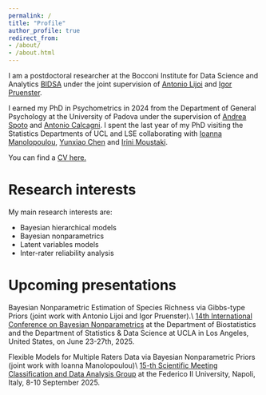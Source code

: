 ```yaml
---
permalink: /
title: "Profile"
author_profile: true
redirect_from: 
- /about/
- /about.html
---
```


I am a postdoctoral researcher at the Bocconi Institute for Data Science and Analytics [BIDSA](https://bidsa.unibocconi.eu/people/faculty) under the joint supervision of [Antonio Lijoi](https://didattica.unibocconi.it/mypage/index.php?IdUte=189615&amp%3Bcognome=LIJOI&amp%3Bnome=ANTONIO&amp%3BurlBackMy=) and [Igor Pruenster](https://mypage.unibocconi.eu/igorpruenster/).  

I earned my PhD in Psychometrics in 2024 from the Department of General Psychology at the University of Padova under the supervision of [Andrea Spoto](https://dpg.unipd.it/category/ruoli/personale-docente?key=6DB5058FD70BCB294F3B6A43724D4A02) and [Antonio Calcagni](https://lilia.dpss.psy.unipd.it/~antonio.calcagni/). I spent the last year of my PhD visiting the Statistics Departments of UCL and LSE collaborating with [Ioanna Manolopoulou](https://ioannamanolopoulou.github.io/), [Yunxiao Chen](https://www.lse.ac.uk/statistics/people/yunxiao-chen) and [Irini Moustaki](https://irmoustaki.github.io/).

You can find a [CV here.](http://GMignemi.github.io/files/CV_Giuseppe_Mignemi.pdf)


Research interests
======
My main research interests are:

- Bayesian hierarchical models
- Bayesian nonparametrics
- Latent variables models 
- Inter-rater reliability analysis




Upcoming presentations
======
Bayesian Nonparametric Estimation of Species Richness via Gibbs-type Priors (joint work with Antonio Lijoi and Igor Pruenster).\\
[14th International Conference on Bayesian Nonparametrics](https://bnp14.org/) at  the Department of Biostatistics and the Department of Statistics & Data Science at UCLA in Los Angeles, United States, on June 23-27th, 2025. 

Flexible Models for Multiple Raters Data via Bayesian Nonparametric Priors (joint work with Ioanna Manolopoulou)\\
[15-th Scientific Meeting Classification and Data Analysis Group](https://cladag2025.unina.it/) at the Federico II University, Napoli, Italy, 8-10 September 2025.


